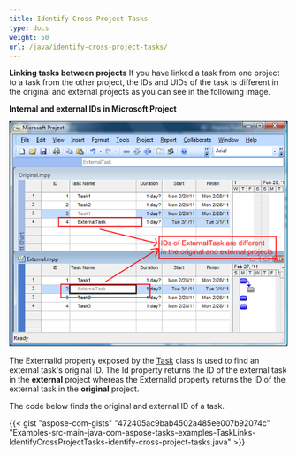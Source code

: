 ```yaml
---
title: Identify Cross-Project Tasks
type: docs
weight: 50
url: /java/identify-cross-project-tasks/
---
```


**Linking tasks between projects**
If you have linked a task from one project to a task from the other project, the IDs and UIDs of the task is different in the original and external projects as you can see in the following image.


**Internal and external IDs in Microsoft Project** 

![todo:image_alt_text](identify-cross-project-tasks_1.png)

The ExternalId property exposed by the [Task](https://apireference.aspose.com/tasks/java/com.aspose.tasks/task/) class is used to find an external task's original ID. The Id property returns the ID of the external task in the **external** project whereas the ExternalId property returns the ID of the external task in the **original** project.

The code below finds the original and external ID of a task.

{{< gist "aspose-com-gists" "472405ac9bab4502a485ee007b92074c" "Examples-src-main-java-com-aspose-tasks-examples-TaskLinks-IdentifyCrossProjectTasks-identify-cross-project-tasks.java" >}}
